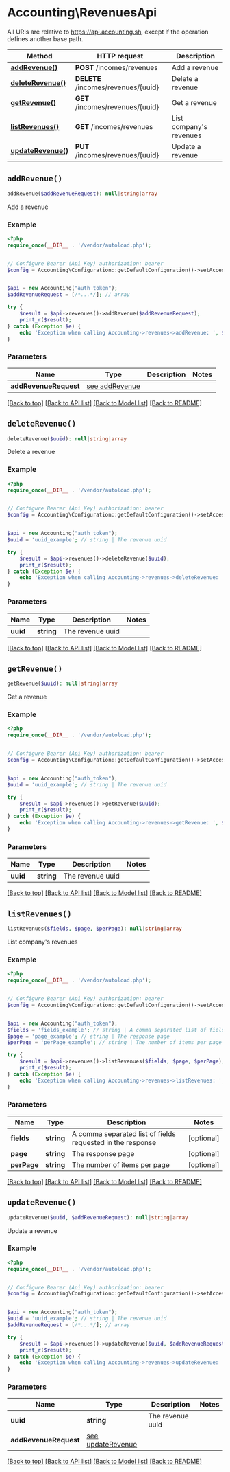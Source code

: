 # Accounting\RevenuesApi

All URIs are relative to https://api.accounting.sh, except if the operation defines another base path.

| Method | HTTP request | Description |
| ------------- | ------------- | ------------- |
| [**addRevenue()**](RevenuesApi.md#addRevenue) | **POST** /incomes/revenues | Add a revenue |
| [**deleteRevenue()**](RevenuesApi.md#deleteRevenue) | **DELETE** /incomes/revenues/{uuid} | Delete a revenue |
| [**getRevenue()**](RevenuesApi.md#getRevenue) | **GET** /incomes/revenues/{uuid} | Get a revenue |
| [**listRevenues()**](RevenuesApi.md#listRevenues) | **GET** /incomes/revenues | List company&#39;s revenues |
| [**updateRevenue()**](RevenuesApi.md#updateRevenue) | **PUT** /incomes/revenues/{uuid} | Update a revenue |


## `addRevenue()`

```php
addRevenue($addRevenueRequest): null|string|array
```

Add a revenue

### Example

```php
<?php
require_once(__DIR__ . '/vendor/autoload.php');


// Configure Bearer (Api Key) authorization: bearer
$config = Accounting\Configuration::getDefaultConfiguration()->setAccessToken('YOUR_ACCESS_TOKEN');


$api = new Accounting("auth_token");
$addRevenueRequest = [/*...*/]; // array

try {
    $result = $api->revenues()->addRevenue($addRevenueRequest);
    print_r($result);
} catch (Exception $e) {
    echo 'Exception when calling Accounting->revenues->addRevenue: ', $e->getMessage(), PHP_EOL;
}
```

### Parameters

| Name | Type | Description  | Notes |
| ------------- | ------------- | ------------- | ------------- |
| **addRevenueRequest** | [see addRevenue](https://api.accounting.sh/swagger.html#operation/addRevenue)|  | |

[[Back to top]](#) [[Back to API list]](../../README.md#endpoints)
[[Back to Model list]](../../README.md#models)
[[Back to README]](../../README.md)

## `deleteRevenue()`

```php
deleteRevenue($uuid): null|string|array
```

Delete a revenue

### Example

```php
<?php
require_once(__DIR__ . '/vendor/autoload.php');


// Configure Bearer (Api Key) authorization: bearer
$config = Accounting\Configuration::getDefaultConfiguration()->setAccessToken('YOUR_ACCESS_TOKEN');


$api = new Accounting("auth_token");
$uuid = 'uuid_example'; // string | The revenue uuid

try {
    $result = $api->revenues()->deleteRevenue($uuid);
    print_r($result);
} catch (Exception $e) {
    echo 'Exception when calling Accounting->revenues->deleteRevenue: ', $e->getMessage(), PHP_EOL;
}
```

### Parameters

| Name | Type | Description  | Notes |
| ------------- | ------------- | ------------- | ------------- |
| **uuid** | **string**| The revenue uuid | |

[[Back to top]](#) [[Back to API list]](../../README.md#endpoints)
[[Back to Model list]](../../README.md#models)
[[Back to README]](../../README.md)

## `getRevenue()`

```php
getRevenue($uuid): null|string|array
```

Get a revenue

### Example

```php
<?php
require_once(__DIR__ . '/vendor/autoload.php');


// Configure Bearer (Api Key) authorization: bearer
$config = Accounting\Configuration::getDefaultConfiguration()->setAccessToken('YOUR_ACCESS_TOKEN');


$api = new Accounting("auth_token");
$uuid = 'uuid_example'; // string | The revenue uuid

try {
    $result = $api->revenues()->getRevenue($uuid);
    print_r($result);
} catch (Exception $e) {
    echo 'Exception when calling Accounting->revenues->getRevenue: ', $e->getMessage(), PHP_EOL;
}
```

### Parameters

| Name | Type | Description  | Notes |
| ------------- | ------------- | ------------- | ------------- |
| **uuid** | **string**| The revenue uuid | |

[[Back to top]](#) [[Back to API list]](../../README.md#endpoints)
[[Back to Model list]](../../README.md#models)
[[Back to README]](../../README.md)

## `listRevenues()`

```php
listRevenues($fields, $page, $perPage): null|string|array
```

List company's revenues

### Example

```php
<?php
require_once(__DIR__ . '/vendor/autoload.php');


// Configure Bearer (Api Key) authorization: bearer
$config = Accounting\Configuration::getDefaultConfiguration()->setAccessToken('YOUR_ACCESS_TOKEN');


$api = new Accounting("auth_token");
$fields = 'fields_example'; // string | A comma separated list of fields requested in the response
$page = 'page_example'; // string | The response page
$perPage = 'perPage_example'; // string | The number of items per page

try {
    $result = $api->revenues()->listRevenues($fields, $page, $perPage);
    print_r($result);
} catch (Exception $e) {
    echo 'Exception when calling Accounting->revenues->listRevenues: ', $e->getMessage(), PHP_EOL;
}
```

### Parameters

| Name | Type | Description  | Notes |
| ------------- | ------------- | ------------- | ------------- |
| **fields** | **string**| A comma separated list of fields requested in the response | [optional] |
| **page** | **string**| The response page | [optional] |
| **perPage** | **string**| The number of items per page | [optional] |

[[Back to top]](#) [[Back to API list]](../../README.md#endpoints)
[[Back to Model list]](../../README.md#models)
[[Back to README]](../../README.md)

## `updateRevenue()`

```php
updateRevenue($uuid, $addRevenueRequest): null|string|array
```

Update a revenue

### Example

```php
<?php
require_once(__DIR__ . '/vendor/autoload.php');


// Configure Bearer (Api Key) authorization: bearer
$config = Accounting\Configuration::getDefaultConfiguration()->setAccessToken('YOUR_ACCESS_TOKEN');


$api = new Accounting("auth_token");
$uuid = 'uuid_example'; // string | The revenue uuid
$addRevenueRequest = [/*...*/]; // array

try {
    $result = $api->revenues()->updateRevenue($uuid, $addRevenueRequest);
    print_r($result);
} catch (Exception $e) {
    echo 'Exception when calling Accounting->revenues->updateRevenue: ', $e->getMessage(), PHP_EOL;
}
```

### Parameters

| Name | Type | Description  | Notes |
| ------------- | ------------- | ------------- | ------------- |
| **uuid** | **string**| The revenue uuid | |
| **addRevenueRequest** | [see updateRevenue](https://api.accounting.sh/swagger.html#operation/updateRevenue)|  | |

[[Back to top]](#) [[Back to API list]](../../README.md#endpoints)
[[Back to Model list]](../../README.md#models)
[[Back to README]](../../README.md)
